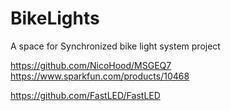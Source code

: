 # BikeLights
A space for Synchronized bike light system project


https://github.com/NicoHood/MSGEQ7
https://www.sparkfun.com/products/10468

https://github.com/FastLED/FastLED
